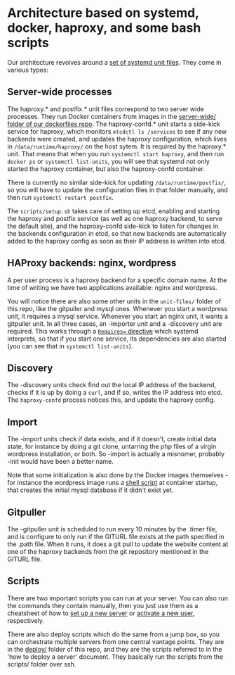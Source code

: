 # Architecture based on systemd, docker, haproxy, and some bash scripts
Our architecture revolves around a
[set of systemd unit files](https://github.com/indiehosters/indiehosters/tree/master/unit-files). They come in various types:

## Server-wide processes

The haproxy.* and postfix.* unit files correspond to two server wide processes. They run Docker containers from images in the
[server-wide/ folder of our dockerfiles repo](https://github.com/indiehosters/dockerfiles/tree/master/server-wide).
The haproxy-confd.* unit starts a side-kick service for haproxy, which monitors `etcdctl ls /services` to see if any new backends were created, and updates the haproxy configuration, which lives in `/data/runtime/haproxy/` on the host sytem. It is required by the haproxy.* unit. That means that when you run `systemctl start haproxy`, and then run `docker ps` or `systemctl list-units`, you will see that systemd not only started the haproxy container, but also the haproxy-confd container.

There is currently no similar side-kick for updating `/data/runtime/postfix/`, so you will have to update the configuration files in that folder manually, and then run `systemctl restart postfix`.

The `scripts/setup.sh` takes care of setting up etcd, enabling and starting the haproxy and postfix service (as well as one haproxy backend, to serve the default site), and the haproxy-confd side-kick to listen for changes in the backends configuration in etcd, so that new backends are automatically added to the haproxy config as soon as their IP address is written into etcd.

## HAProxy backends: nginx, wordpress

A per user process is a haproxy backend for a specific domain name. At the time of writing we have two applications available: nginx and wordpress.

You will notice there are also some other units in the `unit-files/` folder of this repo, like the gitpuller and mysql ones. Whenever you start a wordpress unit, it requires a mysql service.
Whenever you start an nginx unit, it wants a gitpuller unit. In all three cases, an -importer unit and a -discovery unit are required.
This works through a
[`Requires=` directive](https://github.com/indiehosters/indiehosters/blob/0.1.0/unit-files/nginx@.service#L6-L7) which systemd interprets, so that if you start one service, its dependencies are also started (you can see that in `systemctl list-units`).

## Discovery

The -discovery units check find out the local IP address of the backend, checks if it is up by doing a `curl`, and if so, writes the IP address into etcd. The `haproxy-confd` process notices this, and update the haproxy config.

## Import

The -import units check if data exists, and if it doesn't, create initial data state, for instance by doing a git clone, untarring the php files of a virgin wordpress installation, or both. So -import is actually a misnomer, probably -init would have been a better name.

Note that some initialization is also done by the Docker images themselves - for instance the wordpress image runs a [shell script](https://github.com/pierreozoux/tutum-docker-wordpress-nosql/blob/master/run-wordpress.sh) at container startup, that creates the initial mysql database if it didn't exist yet.

## Gitpuller

The -gitpuller unit is scheduled to run every 10 minutes by the .timer file, and is configure to only run if the GITURL file exists at the path specified in the .path file. When it runs, it does a git pull to update the website content at one of the haproxy backends from the git repository mentioned in the GITURL file.

## Scripts

There are two important scripts you can run at your server. You can also run the commands they contain manually, then you just use them as a cheatsheet of how to [set up a new server](https://github.com/indiehosters/indiehosters/tree/master/scripts/setup.sh) or [activate a new user](https://github.com/indiehosters/indiehosters/tree/master/scripts/activate-user.sh), respectively.

There are also deploy scripts which do the same from a jump box, so you can orchestrate multiple servers from one central vantage points. They are in the
[deploy/](https://github.com/indiehosters/indiehosters/tree/master/deploy)
 folder of this repo, and they are the scripts referred to in the 'how to deploy a server' document. They basically run the scripts from the scripts/ folder over ssh.
